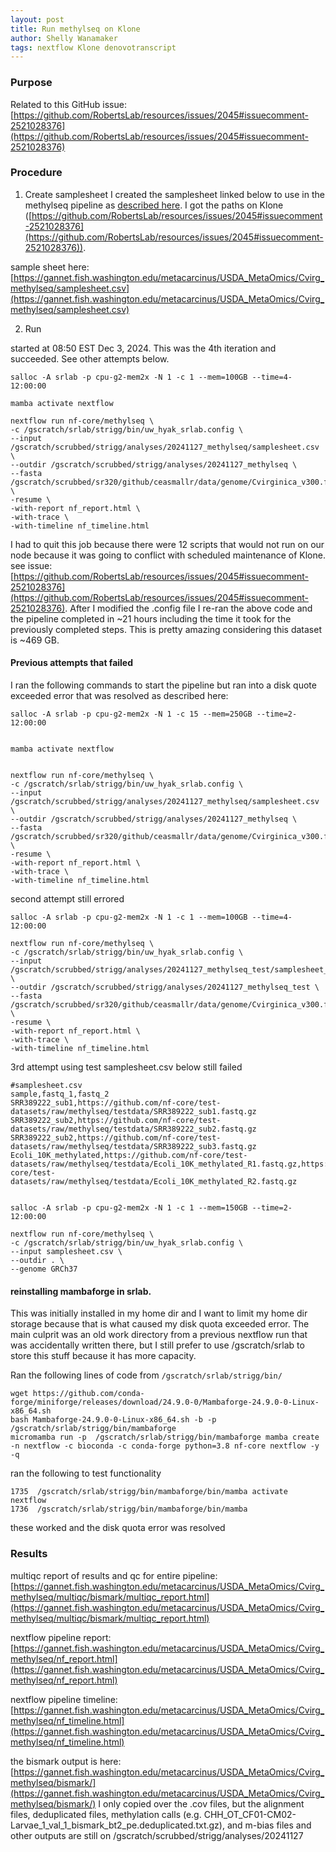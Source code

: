 ```yaml
---
layout: post
title: Run methylseq on Klone
author: Shelly Wanamaker
tags: nextflow Klone denovotranscript
---
```

### Purpose
Related to this GitHub issue: [https://github.com/RobertsLab/resources/issues/2045#issuecomment-2521028376](https://github.com/RobertsLab/resources/issues/2045#issuecomment-2521028376)

### Procedure

1. Create samplesheet
I created the samplesheet linked below to use in the methylseq pipeline as [described here](https://nf-co.re/methylseq/2.7.1/docs/usage). I got the paths on Klone ([https://github.com/RobertsLab/resources/issues/2045#issuecomment-2521028376](https://github.com/RobertsLab/resources/issues/2045#issuecomment-2521028376)).

sample sheet here: [https://gannet.fish.washington.edu/metacarcinus/USDA_MetaOmics/Cvirg_methylseq/samplesheet.csv](https://gannet.fish.washington.edu/metacarcinus/USDA_MetaOmics/Cvirg_methylseq/samplesheet.csv)

2. Run

started at 08:50 EST Dec 3, 2024. This was the 4th iteration and succeeded. See other attempts below.

```
salloc -A srlab -p cpu-g2-mem2x -N 1 -c 1 --mem=100GB --time=4-12:00:00

mamba activate nextflow

nextflow run nf-core/methylseq \
-c /gscratch/srlab/strigg/bin/uw_hyak_srlab.config \
--input /gscratch/scrubbed/strigg/analyses/20241127_methylseq/samplesheet.csv \
--outdir /gscratch/scrubbed/strigg/analyses/20241127_methylseq \
--fasta /gscratch/scrubbed/sr320/github/ceasmallr/data/genome/Cvirginica_v300.fa \
-resume \
-with-report nf_report.html \
-with-trace \
-with-timeline nf_timeline.html
```

I had to quit this job because there were 12 scripts that would not run on our node because it was going to conflict with scheduled maintenance of Klone. see issue: [https://github.com/RobertsLab/resources/issues/2045#issuecomment-2521028376](https://github.com/RobertsLab/resources/issues/2045#issuecomment-2521028376). After I modified the .config file I re-ran the above code and the pipeline completed in ~21 hours including the time it took for the previously completed steps. This is pretty amazing considering this dataset is ~469 GB.

#### Previous attempts that failed

I ran the following commands to start the pipeline but ran into a disk quote exceeded error that was resolved as described here:

```
salloc -A srlab -p cpu-g2-mem2x -N 1 -c 15 --mem=250GB --time=2-12:00:00


mamba activate nextflow


nextflow run nf-core/methylseq \
-c /gscratch/srlab/strigg/bin/uw_hyak_srlab.config \
--input /gscratch/scrubbed/strigg/analyses/20241127_methylseq/samplesheet.csv \
--outdir /gscratch/scrubbed/strigg/analyses/20241127_methylseq \
--fasta /gscratch/scrubbed/sr320/github/ceasmallr/data/genome/Cvirginica_v300.fa \
-resume \
-with-report nf_report.html \
-with-trace \
-with-timeline nf_timeline.html
```
second attempt still errored
```
salloc -A srlab -p cpu-g2-mem2x -N 1 -c 1 --mem=100GB --time=4-12:00:00

nextflow run nf-core/methylseq \
-c /gscratch/srlab/strigg/bin/uw_hyak_srlab.config \
--input /gscratch/scrubbed/strigg/analyses/20241127_methylseq_test/samplesheet_test.csv \
--outdir /gscratch/scrubbed/strigg/analyses/20241127_methylseq_test \
--fasta /gscratch/scrubbed/sr320/github/ceasmallr/data/genome/Cvirginica_v300.fa \
-resume \
-with-report nf_report.html \
-with-trace \
-with-timeline nf_timeline.html
```
3rd attempt using test samplesheet.csv below still failed
```
#samplesheet.csv
sample,fastq_1,fastq_2
SRR389222_sub1,https://github.com/nf-core/test-datasets/raw/methylseq/testdata/SRR389222_sub1.fastq.gz
SRR389222_sub2,https://github.com/nf-core/test-datasets/raw/methylseq/testdata/SRR389222_sub2.fastq.gz
SRR389222_sub2,https://github.com/nf-core/test-datasets/raw/methylseq/testdata/SRR389222_sub3.fastq.gz
Ecoli_10K_methylated,https://github.com/nf-core/test-datasets/raw/methylseq/testdata/Ecoli_10K_methylated_R1.fastq.gz,https://github.com/nf-core/test-datasets/raw/methylseq/testdata/Ecoli_10K_methylated_R2.fastq.gz


salloc -A srlab -p cpu-g2-mem2x -N 1 -c 1 --mem=150GB --time=2-12:00:00

nextflow run nf-core/methylseq \
-c /gscratch/srlab/strigg/bin/uw_hyak_srlab.config \
--input samplesheet.csv \
--outdir . \
--genome GRCh37

```
#### reinstalling mambaforge in srlab.

This was initially installed in my home dir and I want to limit my home dir storage because that is what caused my disk quota exceeded error. The main culprit was an old work directory from a previous nextflow run that was accidentally written there, but I still prefer to use /gscratch/srlab to store this stuff because it has more capacity.

Ran the following lines of code from `/gscratch/srlab/strigg/bin/`
```
wget https://github.com/conda-forge/miniforge/releases/download/24.9.0-0/Mambaforge-24.9.0-0-Linux-x86_64.sh
bash Mambaforge-24.9.0-0-Linux-x86_64.sh -b -p /gscratch/srlab/strigg/bin/mambaforge
micromamba run -p  /gscratch/srlab/strigg/bin/mambaforge mamba create -n nextflow -c bioconda -c conda-forge python=3.8 nf-core nextflow -y -q
```
ran the following to test functionality
```
1735  /gscratch/srlab/strigg/bin/mambaforge/bin/mamba activate nextflow
1736  /gscratch/srlab/strigg/bin/mambaforge/bin/mamba
```
these worked and the disk quota error was resolved



### Results

multiqc report of results and qc for entire pipeline: [https://gannet.fish.washington.edu/metacarcinus/USDA_MetaOmics/Cvirg_methylseq/multiqc/bismark/multiqc_report.html](https://gannet.fish.washington.edu/metacarcinus/USDA_MetaOmics/Cvirg_methylseq/multiqc/bismark/multiqc_report.html)

nextflow pipeline report:
[https://gannet.fish.washington.edu/metacarcinus/USDA_MetaOmics/Cvirg_methylseq/nf_report.html](https://gannet.fish.washington.edu/metacarcinus/USDA_MetaOmics/Cvirg_methylseq/nf_report.html)

nextflow pipeline timeline:
[https://gannet.fish.washington.edu/metacarcinus/USDA_MetaOmics/Cvirg_methylseq/nf_timeline.html](https://gannet.fish.washington.edu/metacarcinus/USDA_MetaOmics/Cvirg_methylseq/nf_timeline.html)

the bismark output is here: [https://gannet.fish.washington.edu/metacarcinus/USDA_MetaOmics/Cvirg_methylseq/bismark/](https://gannet.fish.washington.edu/metacarcinus/USDA_MetaOmics/Cvirg_methylseq/bismark/)
I only copied over the .cov files, but the alignment files, deduplicated files, methylation calls (e.g. CHH_OT_CF01-CM02-Larvae_1_val_1_bismark_bt2_pe.deduplicated.txt.gz), and m-bias files and other outputs are still on /gscratch/scrubbed/strigg/analyses/20241127
